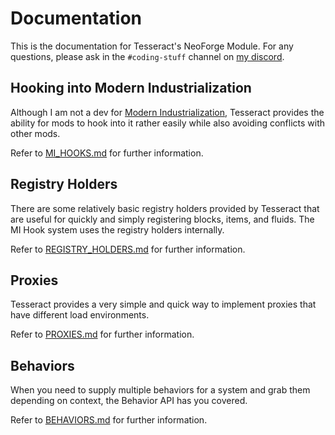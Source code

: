 # Documentation

This is the documentation for Tesseract's NeoForge Module. For any questions, please ask in the `#coding-stuff` channel
on [my discord](https://discord.gg/vNaqDzSNaB).

## Hooking into Modern Industrialization

Although I am not a dev for [Modern Industrialization](https://github.com/AztechMC/Modern-Industrialization), Tesseract
provides the ability for mods to hook into it rather easily while also avoiding conflicts with other mods.

Refer to [MI_HOOKS.md](MI_HOOKS.md) for further information.

## Registry Holders

There are some relatively basic registry holders provided by Tesseract that are useful for quickly and simply
registering blocks, items, and fluids. The MI Hook system uses the registry holders internally.

Refer to [REGISTRY_HOLDERS.md](REGISTRY_HOLDERS.md) for further information.

## Proxies

Tesseract provides a very simple and quick way to implement proxies that have different load environments.

Refer to [PROXIES.md](PROXIES.md) for further information.

## Behaviors

When you need to supply multiple behaviors for a system and grab them depending on context, the Behavior API has you 
covered.

Refer to [BEHAVIORS.md](BEHAVIORS.md) for further information.